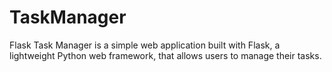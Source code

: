 # TaskManager
 Flask Task Manager is a simple web application built with Flask, a lightweight Python web framework, that allows users to manage their tasks.
